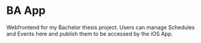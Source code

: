 # BA App

Webfrontend for my Bachelor thesis project. 
Users can manage Schedules and Events here and publish them to be accessed by the iOS App. 
